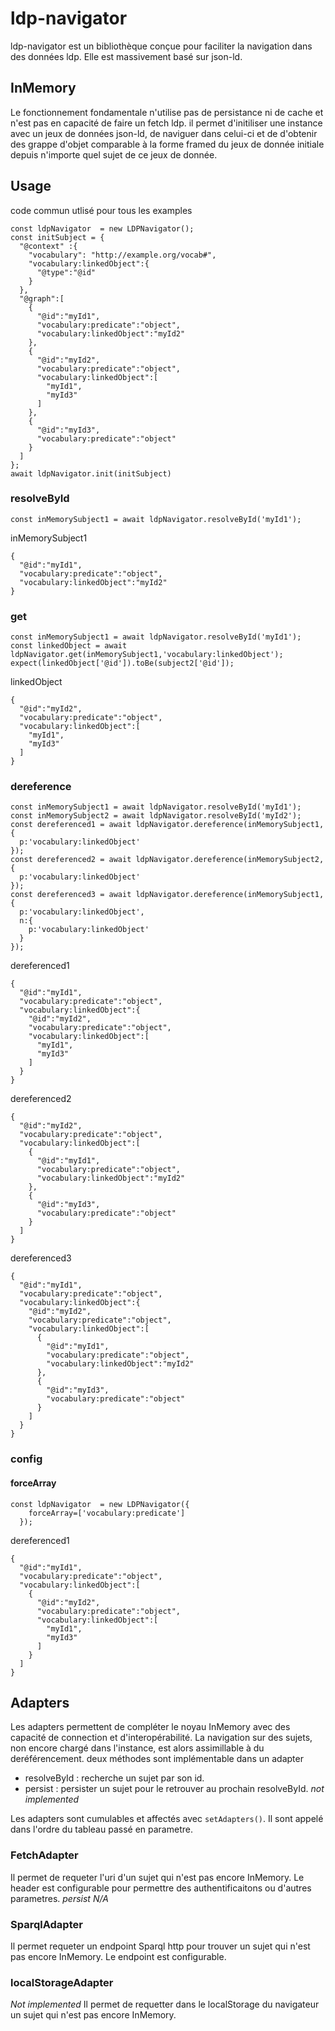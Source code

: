 # ldp-navigator
ldp-navigator est un bibliothèque conçue pour faciliter la navigation dans des données ldp. Elle est massivement basé sur json-ld.

## InMemory
Le fonctionnement fondamentale n'utilise pas de persistance ni de cache et n'est pas en capacité de faire un fetch ldp. il permet d'initiliser une instance avec un jeux de données json-ld, de naviguer dans celui-ci et de d'obtenir des grappe d'objet comparable à la forme framed du jeux de donnée initiale depuis n'importe quel sujet de ce jeux de donnée.

## Usage
code commun utlisé pour tous les examples
```
const ldpNavigator  = new LDPNavigator();
const initSubject = {
  "@context" :{
    "vocabulary": "http://example.org/vocab#",
    "vocabulary:linkedObject":{
      "@type":"@id"
    }
  },
  "@graph":[
    {
      "@id":"myId1",
      "vocabulary:predicate":"object",
      "vocabulary:linkedObject":"myId2"
    },
    {
      "@id":"myId2",
      "vocabulary:predicate":"object",
      "vocabulary:linkedObject":[
        "myId1",
        "myId3"
      ]
    },
    {
      "@id":"myId3",
      "vocabulary:predicate":"object"
    }
  ]
};
await ldpNavigator.init(initSubject)
```
### resolveById
```
const inMemorySubject1 = await ldpNavigator.resolveById('myId1');
```
inMemorySubject1
```
{
  "@id":"myId1",
  "vocabulary:predicate":"object",
  "vocabulary:linkedObject":"myId2"
}
```

### get
```
const inMemorySubject1 = await ldpNavigator.resolveById('myId1');
const linkedObject = await ldpNavigator.get(inMemorySubject1,'vocabulary:linkedObject');
expect(linkedObject['@id']).toBe(subject2['@id']);
```
linkedObject
```
{
  "@id":"myId2",
  "vocabulary:predicate":"object",
  "vocabulary:linkedObject":[
    "myId1",
    "myId3"
  ]
}
```

### dereference
```
const inMemorySubject1 = await ldpNavigator.resolveById('myId1');
const inMemorySubject2 = await ldpNavigator.resolveById('myId2');
const dereferenced1 = await ldpNavigator.dereference(inMemorySubject1,{
  p:'vocabulary:linkedObject'
});
const dereferenced2 = await ldpNavigator.dereference(inMemorySubject2,{
  p:'vocabulary:linkedObject'
});
const dereferenced3 = await ldpNavigator.dereference(inMemorySubject1,{
  p:'vocabulary:linkedObject',
  n:{
    p:'vocabulary:linkedObject'
  }
});
```
dereferenced1
```
{
  "@id":"myId1",
  "vocabulary:predicate":"object",
  "vocabulary:linkedObject":{
    "@id":"myId2",
    "vocabulary:predicate":"object",
    "vocabulary:linkedObject":[
      "myId1",
      "myId3"
    ]
  }
}
```
dereferenced2
```
{
  "@id":"myId2",
  "vocabulary:predicate":"object",
  "vocabulary:linkedObject":[
    {
      "@id":"myId1",
      "vocabulary:predicate":"object",
      "vocabulary:linkedObject":"myId2"
    },
    {
      "@id":"myId3",
      "vocabulary:predicate":"object"
    }
  ]
}
```
dereferenced3
```
{
  "@id":"myId1",
  "vocabulary:predicate":"object",
  "vocabulary:linkedObject":{
    "@id":"myId2",
    "vocabulary:predicate":"object",
    "vocabulary:linkedObject":[
      {
        "@id":"myId1",
        "vocabulary:predicate":"object",
        "vocabulary:linkedObject":"myId2"
      },
      {
        "@id":"myId3",
        "vocabulary:predicate":"object"
      }
    ]
  }
}
```

### config
#### forceArray

```
const ldpNavigator  = new LDPNavigator({
    forceArray=['vocabulary:predicate']
  });
```

dereferenced1
```
{
  "@id":"myId1",
  "vocabulary:predicate":"object",
  "vocabulary:linkedObject":[
    {
      "@id":"myId2",
      "vocabulary:predicate":"object",
      "vocabulary:linkedObject":[
        "myId1",
        "myId3"
      ]
    }
  ]
}
```

## Adapters
Les adapters permettent de compléter le noyau InMemory avec des capacité de connection et d'interopérabilité. La navigation sur des sujets, non encore chargé dans l'instance, est alors assimillable à du deréférencement.
deux méthodes sont implémentable dans un adapter
- resolveById : recherche un sujet par son id.
- persist : persister un sujet pour le retrouver au prochain resolveById. *not implemented*

Les adapters sont cumulables et affectés avec ```setAdapters()```. Il sont appelé dans l'ordre du tableau passé en parametre.

### FetchAdapter
Il permet de requeter l'uri d'un sujet qui n'est pas encore InMemory. Le header est configurable pour permettre des authentificaitons ou d'autres parametres.
*persist N/A*

### SparqlAdapter
Il permet requeter un endpoint Sparql http pour trouver un sujet qui n'est pas encore InMemory. Le endpoint est configurable.

### localStorageAdapter
*Not implemented*
Il permet de requetter dans le localStorage du navigateur un sujet qui n'est pas encore InMemory.
